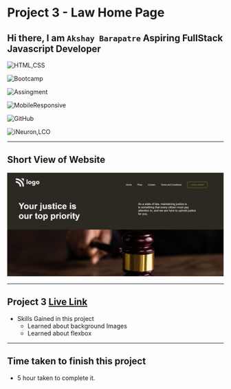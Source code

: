 # Project 3 - Law Home Page

## Hi there, I am `Akshay Barapatre` Aspiring FullStack Javascript Developer   

![HTML,CSS](https://img.shields.io/badge/HTML-CSS-green)

![Bootcamp](https://img.shields.io/badge/Bootcampt-.-success)

![Assingment](https://img.shields.io/badge/Assingment-.-blueviolet)

![MobileResponsive](https://img.shields.io/badge/Mobile-Responsive-critical)

![GitHub](https://img.shields.io/badge/GIT-HUB-sucess)

![iNeuron,LCO](https://img.shields.io/badge/iNeuron-LCO-red)


---

## Short View of Website
![Desktop](./screenshot/03Project.png)

---

 
## Project 3 [Live Link](https://github.com/Aksh-007?tab=repositories)

-   Skills Gained in this project
    -  Learned about background Images
    -  Learned about flexbox

---

## Time taken to finish this project

-   5 hour taken to complete it.


